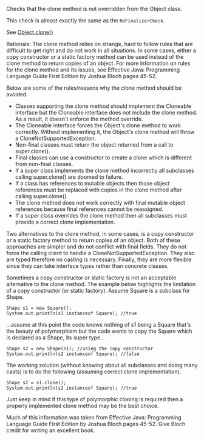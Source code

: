 Checks that the clone method is not overridden from the Object class.

This check is almost exactly the same as the `NoFinalizerCheck`.

See
[Object.clone()](https://docs.oracle.com/en/java/javase/11/docs/api/java.base/java/lang/Object.html#clone())

Rationale: The clone method relies on strange, hard to follow rules that
are difficult to get right and do not work in all situations. In some
cases, either a copy constructor or a static factory method can be used
instead of the clone method to return copies of an object. For more
information on rules for the clone method and its issues, see Effective
Java: Programming Language Guide First Edition by Joshua Bloch pages
45-52.

Below are some of the rules/reasons why the clone method should be
avoided.

-   Classes supporting the clone method should implement the Cloneable
    interface but the Cloneable interface does not include the clone
    method. As a result, it doesn\'t enforce the method override.
-   The Cloneable interface forces the Object\'s clone method to work
    correctly. Without implementing it, the Object\'s clone method will
    throw a CloneNotSupportedException.
-   Non-final classes must return the object returned from a call to
    super.clone().
-   Final classes can use a constructor to create a clone which is
    different from non-final classes.
-   If a super class implements the clone method incorrectly all
    subclasses calling super.clone() are doomed to failure.
-   If a class has references to mutable objects then those object
    references must be replaced with copies in the clone method after
    calling super.clone().
-   The clone method does not work correctly with final mutable object
    references because final references cannot be reassigned.
-   If a super class overrides the clone method then all subclasses must
    provide a correct clone implementation.

Two alternatives to the clone method, in some cases, is a copy
constructor or a static factory method to return copies of an object.
Both of these approaches are simpler and do not conflict with final
fields. They do not force the calling client to handle a
CloneNotSupportedException. They also are typed therefore no casting is
necessary. Finally, they are more flexible since they can take interface
types rather than concrete classes.

Sometimes a copy constructor or static factory is not an acceptable
alternative to the clone method. The example below highlights the
limitation of a copy constructor (or static factory). Assume Square is a
subclass for Shape.

    Shape s1 = new Square();
    System.out.println(s1 instanceof Square); //true
            

\...assume at this point the code knows nothing of s1 being a Square
that\'s the beauty of polymorphism but the code wants to copy the Square
which is declared as a Shape, its super type\...

    Shape s2 = new Shape(s1); //using the copy constructor
    System.out.println(s2 instanceof Square); //false
            

The working solution (without knowing about all subclasses and doing
many casts) is to do the following (assuming correct clone
implementation).

    Shape s2 = s1.clone();
    System.out.println(s2 instanceof Square); //true
            

Just keep in mind if this type of polymorphic cloning is required then a
properly implemented clone method may be the best choice.

Much of this information was taken from Effective Java: Programming
Language Guide First Edition by Joshua Bloch pages 45-52. Give Bloch
credit for writing an excellent book.